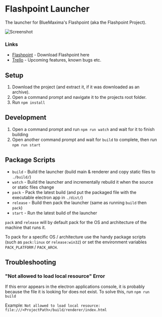 # Flashpoint Launcher

The launcher for BlueMaxima's Flashpoint (aka the Flashpoint Project).

![Screenshot](https://user-images.githubusercontent.com/10117720/55276674-a24e8c80-52f6-11e9-8b59-4fb396c36026.png)

### Links
* [Flashpoint](http://bluemaxima.org/flashpoint) - Download Flashpoint here
* [Trello](https://trello.com/b/Tu9E5GLk/launcher) - Upcoming features, known bugs etc.

## Setup
1. Download the project (and extract it, if it was downloaded as an archive).
2. Open a command prompt and navigate it to the projects root folder.
3. Run ``npm install``

## Development
1. Open a command prompt and run ``npm run watch`` and wait for it to finish building
2. Open another command prompt and wait for ``build`` to complete, then run ``npm run start``

## Package Scripts

* ``build`` - Build the launcher (build main & renderer and copy static files to ``./build/``)
* ``watch`` - Build the launcher and incrementally rebuild it when the source or static files change
* ``pack`` - Pack the latest build (and put the packaged file with the executable electron app in ``./dist/``)
* ``release`` - Build then pack the launcher (same as running ``build`` then ``pack``)
* ``start`` - Run the latest build of the launcher

``pack`` and ``release`` will by default pack for the OS and architecture of the machine that runs it.

To pack for a specific OS / architecture use the handy package scripts (such as ``pack:linux`` or ``release:win32``) or set the environment variables ``PACK_PLATFORM`` / ``PACK_ARCH``.

## Troubleshooting

### "Not allowed to load local resource" Error
If this error appears in the electron applications console, it is probably because the file it is looking for does not exist. To solve this, run ``npm run build``

Example: ``Not allowed to load local resource: file:///<ProjectPath>/build/renderer/index.html``
